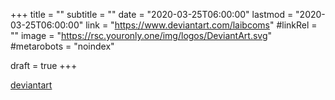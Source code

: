 +++
title = ""
subtitle = ""
date = "2020-03-25T06:00:00"
lastmod = "2020-03-25T06:00:00"
link = "https://www.deviantart.com/laibcoms"
#linkRel = ""
image = "https://rsc.youronly.one/img/logos/DeviantArt.svg"
#metarobots = "noindex"

draft = true
+++

[deviantart](https://www.deviantart.com/laibcoms "deviantart")

